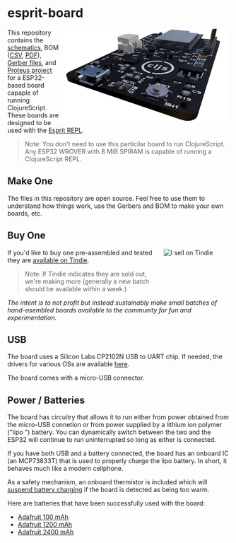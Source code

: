 # esprit-board

<img src="Esprit_Rendered.png" align="right" height="210px" hspace="5px"/>

This repository contains the [schematics][1], BOM ([CSV][2], [PDF][3]), [Gerber files][4], and [Proteus project][5] for a ESP32-based board capaple of running ClojureScript. These boards are designed to be used with the [Esprit REPL][6].

> Note: You don't need to use this particilar board to run ClojureScript. Any ESP32 WROVER with 8 MiB SPIRAM is capable of running a ClojureScript REPL. 

## Make One

The files in this repository are open source. Feel free to use them to understand how things work, use the Gerbers and BOM to make your own boards, etc.

## Buy One

<a href="https://www.tindie.com/stores/fikesfarm/?ref=offsite_badges&utm_source=sellers_mfikes&utm_medium=badges&utm_campaign=badge_medium"><img align="right" src="https://d2ss6ovg47m0r5.cloudfront.net/badges/tindie-mediums.png" alt="I sell on Tindie" width="150" height="78"></a> If you'd like to buy one pre-assembled and tested they are [available on Tindie][7].

> Note: If Tindie indicates they are sold out, we're making more (generally a new batch should be available within a week.)

_The intent is to not profit but instead sustainably make small batches of hand-asembled boards available to the community for fun and experimentation._

## USB

The board uses a Silicon Labs CP2102N USB to UART chip. If needed, the drivers for various OSs are available [here][8].

The board comes with a micro-USB connector.

## Power / Batteries

The board has circuitry that allows it to run either from power obtained from the micro-USB connetion or from power supplied by a lithium ion polymer ("lipo
") battery. You can dynamically switch between the two and the ESP32 will continue to run uninterrupted so long as either is connected.

If you have both USB and a battery connected, the board has an onboard IC (an MCP73833T) that is used to properly charge the lipo battery. In short, it behaves much like a modern cellphone.

As a safety mechanism, an onboard thermistor is included which will [suspend battery charging](https://youtu.be/U56QTjNAHnw) if the board is detected as being too warm.

Here are batteries that have been successfully used with the board:

- [Adafruit 100 mAh][9]
- [Adafruit 1200 mAh][10]
- [Adafruit 2400 mAh][11]

[1]:	esprit-board.PDF
[2]:	Bill%20Of%20Materials%20Esprit.csv
[3]:	Bill%20Of%20Materials%20Esprit.pdf
[4]:	esprit-board%20-%20CADCAM.ZIP
[5]:	esprit-board.pdsprj
[6]:	https://github.com/mfikes/esprit
[7]:	https://www.tindie.com/products/fikesfarm/esprit-clojurescript-repl/
[8]:	https://www.silabs.com/products/development-tools/software/usb-to-uart-bridge-vcp-drivers
[9]:	https://www.adafruit.com/product/1570
[10]:	https://www.adafruit.com/product/258
[11]:	https://www.adafruit.com/product/328

